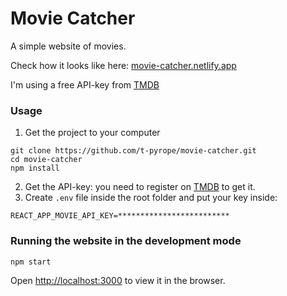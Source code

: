 # Movie Catcher

A simple website of movies.

Check how it looks like here: [movie-catcher.netlify.app](https://movie-catcher.netlify.app/)

I'm using a free API-key from [TMDB](https://www.themoviedb.org/)

### Usage
1. Get the project to your computer
```
git clone https://github.com/t-pyrope/movie-catcher.git
cd movie-catcher
npm install
```
2. Get the API-key: you need to register on [TMDB](https://www.themoviedb.org/) to get it.
3. Create `.env` file inside the root folder and put your key inside:
```
REACT_APP_MOVIE_API_KEY=*************************
```

### Running the website in the development mode

`npm start`

Open [http://localhost:3000](http://localhost:3000) to view it in the browser.
